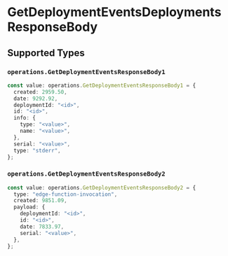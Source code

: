 # GetDeploymentEventsDeploymentsResponseBody


## Supported Types

### `operations.GetDeploymentEventsResponseBody1`

```typescript
const value: operations.GetDeploymentEventsResponseBody1 = {
  created: 2959.50,
  date: 9292.92,
  deploymentId: "<id>",
  id: "<id>",
  info: {
    type: "<value>",
    name: "<value>",
  },
  serial: "<value>",
  type: "stderr",
};
```

### `operations.GetDeploymentEventsResponseBody2`

```typescript
const value: operations.GetDeploymentEventsResponseBody2 = {
  type: "edge-function-invocation",
  created: 9851.09,
  payload: {
    deploymentId: "<id>",
    id: "<id>",
    date: 7833.97,
    serial: "<value>",
  },
};
```

